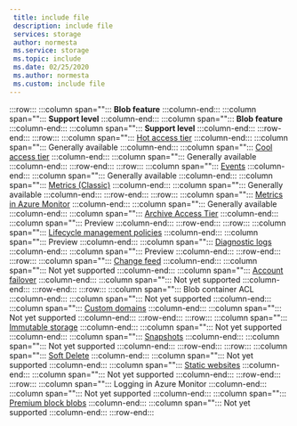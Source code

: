 ```yaml
---
 title: include file
 description: include file
 services: storage
 author: normesta
 ms.service: storage
 ms.topic: include
 ms.date: 02/25/2020
 ms.author: normesta
 ms.custom: include file
---
```


:::row:::
   :::column span="":::
      **Blob feature**
   :::column-end:::
   :::column span="":::
      **Support level**
   :::column-end:::
      :::column span="":::
      **Blob feature**
   :::column-end:::
   :::column span="":::
      **Support level**
   :::column-end:::
:::row-end:::
:::row:::
   :::column span="":::
      [Hot access tier](https://docs.microsoft.com/azure/storage/storage-blob-storage-tiers)
   :::column-end:::
   :::column span="":::
      Generally available
   :::column-end:::
      :::column span="":::
      [Cool access tier](https://docs.microsoft.com/azure/storage/storage-blob-storage-tiers)
   :::column-end:::
   :::column span="":::
      Generally available
   :::column-end:::
:::row-end:::
:::row:::
   :::column span="":::
      [Events](https://docs.microsoft.com/azure/storage/data-lake-storage-events)
   :::column-end:::
   :::column span="":::
      Generally available
   :::column-end:::
   :::column span="":::
      [Metrics (Classic)](https://docs.microsoft.com/azure/storage/common/storage-analytics-metrics?toc=%2fazure%2fstorage%2fblobs%2ftoc.json)
   :::column-end:::
   :::column span="":::
      Generally available
   :::column-end:::
:::row-end:::
:::row:::
   :::column span="":::
      [Metrics in Azure Monitor](https://docs.microsoft.com/azure/storage/common/storage-metrics-in-azure-monitor?toc=%2fazure%2fstorage%2fblobs%2ftoc.json)
   :::column-end:::
   :::column span="":::
      Generally available
   :::column-end:::
      :::column span="":::
      [Archive Access Tier](https://docs.microsoft.com/azure/storage/storage-blob-storage-tiers)
   :::column-end:::
   :::column span="":::
      Preview
   :::column-end:::
:::row-end:::
:::row:::
   :::column span="":::
      [Lifecycle management policies](https://docs.microsoft.com/azure/storage/storage-lifecycle-management-concepts)
   :::column-end:::
   :::column span="":::
      Preview
   :::column-end:::
   :::column span="":::
      [Diagnostic logs](https://docs.microsoft.com/azure/storage/common/storage-analytics-logging?toc=%2fazure%2fstorage%2fblobs%2ftoc.json)
   :::column-end:::
   :::column span="":::
      Preview
   :::column-end:::
:::row-end:::
:::row:::
   :::column span="":::
      [Change feed](https://docs.microsoft.com/azure/storage/storage-blob-change-feed)
   :::column-end:::
   :::column span="":::
      Not yet supported
   :::column-end:::
   :::column span="":::
      [Account failover](https://docs.microsoft.com/azure/storage/common/storage-disaster-recovery-guidance?toc=%2fazure%2fstorage%2fblobs%2ftoc.json)
   :::column-end:::
   :::column span="":::
      Not yet supported
   :::column-end:::
:::row-end:::
:::row:::
   :::column span="":::
      Blob container ACL
   :::column-end:::
   :::column span="":::
      Not yet supported
   :::column-end:::
   :::column span="":::
      [Custom domains](https://docs.microsoft.com/azure/storage/storage-custom-domain-name)
   :::column-end:::
   :::column span="":::
      Not yet supported
   :::column-end:::
:::row-end:::
:::row:::
   :::column span="":::
      [Immutable storage](https://docs.microsoft.com/azure/storage/storage-blob-immutable-storage)
   :::column-end:::
   :::column span="":::
      Not yet supported
   :::column-end:::
   :::column span="":::
      [Snapshots](https://docs.microsoft.com/azure/storage/storage-blob-snapshots)
   :::column-end:::
   :::column span="":::
      Not yet supported
   :::column-end:::
:::row-end:::
:::row:::
   :::column span="":::
      [Soft Delete](https://docs.microsoft.com/azure/storage/storage-blob-soft-delete)
   :::column-end:::
   :::column span="":::
      Not yet supported
   :::column-end:::
   :::column span="":::
      [Static websites](https://docs.microsoft.com/azure/storage/storage-blob-static-website)
   :::column-end:::
   :::column span="":::
      Not yet supported
   :::column-end:::
:::row-end:::
:::row:::
   :::column span="":::
      Logging in Azure Monitor
   :::column-end:::
   :::column span="":::
      Not yet supported
   :::column-end:::
   :::column span="":::
      [Premium block blobs](https://docs.microsoft.com/azure/storage/storage-blob-create-account-block-blob)
   :::column-end:::
   :::column span="":::
      Not yet supported
   :::column-end:::
:::row-end:::
